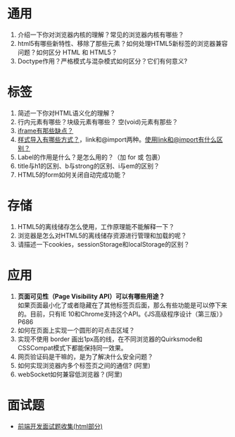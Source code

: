 # 通用

1. 介绍一下你对浏览器内核的理解？常见的浏览器内核有哪些？
2. html5有哪些新特性、移除了那些元素？如何处理HTML5新标签的浏览器兼容问题？如何区分 HTML 和 HTML5？
3. Doctype作用？严格模式与混杂模式如何区分？它们有何意义?

# 标签

1. 简述一下你对HTML语义化的理解？
2. 行内元素有哪些？块级元素有哪些？ 空(void)元素有那些？
3. [iframe有那些缺点？](https://blog.csdn.net/lxcao/article/details/52618490)
4. [样式导入有哪些方式？](https://blog.csdn.net/lxcao/article/details/52639442)，link和@import两种。[使用link和@import有什么区别？](https://www.cnblogs.com/my--sunshine/p/6872224.html)
5. Label的作用是什么？是怎么用的？（加 for 或 包裹）
6. title与h1的区别、b与strong的区别、i与em的区别？
7. HTML5的form如何关闭自动完成功能？

# 存储

1. HTML5的离线储存怎么使用，工作原理能不能解释一下？
2. 浏览器是怎么对HTML5的离线储存资源进行管理和加载的呢？
3. 请描述一下cookies，sessionStorage和localStorage的区别？

# 应用

1. **页面可见性（Page Visibility API）可以有哪些用途？**<br/>如果页面最小化了或者隐藏在了其他标签页后面，那么有些功能是可以停下来的。目前，只有IE 10和Chrome支持这个API。《JS高级程序设计（第三版）》P686
2. 如何在页面上实现一个圆形的可点击区域？
3. 实现不使用 border 画出1px高的线，在不同浏览器的Quirksmode和CSSCompat模式下都能保持同一效果。
4. 网页验证码是干嘛的，是为了解决什么安全问题？
5. 如何实现浏览器内多个标签页之间的通信? (阿里)
6. webSocket如何兼容低浏览器？(阿里)

# 面试题

- [前端开发面试题收集(html部分)](https://www.cnblogs.com/wj204/p/5814784.html)